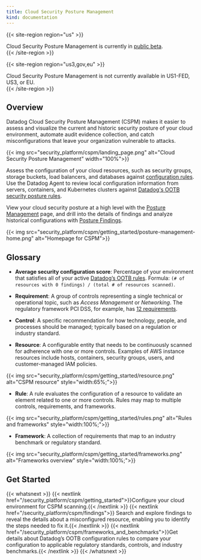 ```yaml
---
title: Cloud Security Posture Management
kind: documentation
---
```


{{< site-region region="us" >}}
<div class="alert alert-warning">
Cloud Security Posture Management is currently in <a href="https://app.datadoghq.com/security/configuration">public beta</a>.
</div>
{{< /site-region >}}

{{< site-region region="us3,gov,eu" >}}
<div class="alert alert-warning">
Cloud Security Posture Management is not currently available in US1-FED, US3, or EU.
</div>
{{< /site-region >}}

## Overview

Datadog Cloud Security Posture Management (CSPM) makes it easier to assess and visualize the current and historic security posture of your cloud environment, automate audit evidence collection, and catch misconfigurations that leave your organization vulnerable to attacks.

{{< img src="security_platform/cspm/landing_page.png" alt="Cloud Security Posture Management" width="100%">}}

Assess the configuration of your cloud resources, such as security groups, storage buckets, load balancers, and databases against [configuration rules][1]. Use the Datadog Agent to review local configuration information from servers, containers, and Kubernetes clusters against [Datadog's OOTB security posture rules][2].

View your cloud security posture at a high level with the [Posture Management][1] page, and drill into the details of findings and analyze historical configurations with [Posture Findings][2].

{{< img src="security_platform/cspm/getting_started/posture-management-home.png" alt="Homepage for CSPM">}}

## Glossary

- **Average security configuration score**: Percentage of your environment that satisfies all of your active [Datadog’s OOTB rules][3]. Formula: `(# of resources with 0 findings) / (total # of resources scanned)`.

- **Requirement**:  A group of controls representing a single technical or operational topic, such as _Access Management_ or _Networking_. The regulatory framework PCI DSS, for example, has [12 requirements][4].

- **Control**: A specific recommendation for how technology, people, and processes should be managed; typically based on a regulation or industry standard.

- **Resource**: A configurable entity that needs to be continuously scanned for adherence with one or more controls. Examples of AWS instance resources include hosts, containers, security groups, users, and customer-managed IAM policies.

{{< img src="security_platform/cspm/getting_started/resource.png" alt="CSPM resource" style="width:65%;">}}

- **Rule**: A rule evaluates the configuration of a resource to validate an element related to one or more controls. Rules may map to multiple controls, requirements, and frameworks.

{{< img src="security_platform/cspm/getting_started/rules.png" alt="Rules and frameworks" style="width:100%;">}}

- **Framework**: A collection of requirements that map to an industry benchmark or regulatory standard.

{{< img src="security_platform/cspm/getting_started/frameworks.png" alt="Frameworks overview" style="width:100%;">}}

## Get Started

{{< whatsnext >}}
  {{< nextlink href="/security_platform/cspm/getting_started">}}Configure your cloud environment for CSPM scanning.{{< /nextlink >}}
  {{< nextlink href="/security_platform/cspm/findings">}} Search and explore findings to reveal the details about a misconfigured resource, enabling you to identify the steps needed to fix it.{{< /nextlink >}}
  {{< nextlink href="/security_platform/cspm/frameworks_and_benchmarks">}}Get details about Datadog’s OOTB configuration rules to compare your configuration to applicable regulatory standards, controls, and industry benchmarks.{{< /nextlink >}}
{{< /whatsnext >}}

[1]: https://app.datadoghq.com/security/compliance/homepage
[2]: https://app.datadoghq.com/security/compliance?time=now
[3]: /security_platform/default_rules/#cat-cloud-configuration
[4]: https://www.pcisecuritystandards.org/pci_security/maintaining_payment_security
